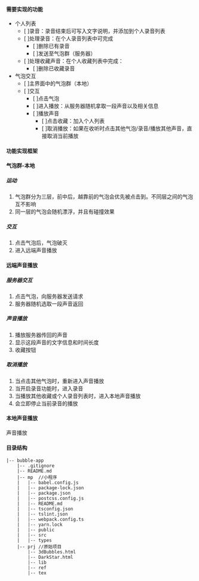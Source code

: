 #### 需要实现的功能
- 个人列表
	- [ ]录音：录音结束后可写入文字说明，并添加到个人录音列表
	- [ ]处理录音：在个人录音列表中可完成
		- [ ]删除已有录音
		- [ ]发送至气泡群（服务器）
	- [ ]处理收藏声音：在个人收藏列表中完成：
		- [ ]删除已收藏录音
- 气泡交互
	- [ ]主界面中的气泡群（本地）
	- [ ]交互
		- [ ]点击气泡
		- [ ]进入播放：从服务器随机拿取一段声音以及相关信息
		- [ ]播放声音
			- [ ]点击收藏：加入个人列表
			- [ ]取消播放：如果在收听时点击其他气泡/录音/播放其他声音，直接取消当前播放


#### 功能实现框架
#### 气泡群-本地
##### 运动
1. 气泡群分为三层，前中后，越靠前的气泡会优先被点击到。不同层之间的气泡互不影响
2. 同一层的气泡会随机漂浮，并且有碰撞效果

##### 交互
1. 点击气泡后，气泡破灭
2. 进入远端声音播放

#### 远端声音播放
##### 服务器交互
1. 点击气泡，向服务器发送请求
2. 服务器随机选取一段声音返回

##### 声音播放
1. 播放服务器传回的声音
2. 显示这段声音的文字信息和时间长度
3. 收藏按钮

##### 取消播放
1. 当点击其他气泡时，重新进入声音播放
2. 当开启录音功能时，进入录音
3. 当播放其他收藏或个人录音列表时，进入本地声音播放
4. 会立即停止当前录音的播放

#### 本地声音播放
声音播放


#### 目录结构

```
|-- bubble-app
    |-- .gitignore
    |-- README.md
    |-- mp  //小程序
    |   |-- babel.config.js
    |   |-- package-lock.json
    |   |-- package.json
    |   |-- postcss.config.js
    |   |-- README.md
    |   |-- tsconfig.json
    |   |-- tslint.json
    |   |-- webpack.config.ts
    |   |-- yarn.lock
    |   |-- public
    |   |-- src
    |   |-- types
    |-- prj //原始项目
        |-- 3dBubbles.html
        |-- DarkStar.html
        |-- lib
        |-- ref
        |-- tex
```